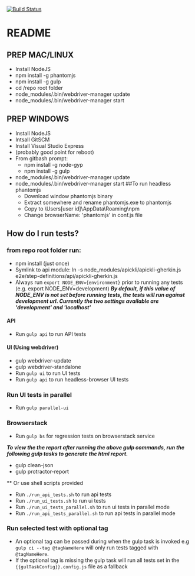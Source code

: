 [![Build Status](https://travis-ci.org/jaffamonkey/cucumberjs-protractor-kickstart.svg?branch=master)](https://travis-ci.org/jaffamonkey/cucumberjs-protractor-kickstart)

# README

## PREP MAC/LINUX

* Install NodeJS
* npm install -g phantomjs
* npm install -g gulp
* cd /repo root folder
* node_modules/.bin/webdriver-manager update
* node_modules/.bin/webdriver-manager start

## PREP WINDOWS

* Install NodeJS
* Intsall GitSCM
* Install Visual Studio Express
* (probably good point for reboot)
* From gitbash prompt:
	* npm install -g node-gyp
	* npm install -g gulp
* node_modules/.bin/webdriver-manager update
* node_modules/.bin/webdriver-manager start
##To run headless phantomjs
    * Download window phantomjs binary
    * Extract somewhere and rename phantomjs.exe to phantomjs
    * Copy to \\Users\[user id]\AppData\Roaming\npm
    * Change browserName: 'phantomjs' in conf.js file

## How do I run tests?

### from repo root folder run:
* npm install (just once)
* Symlink to api module: ln -s node_modules/apickli/apickli-gherkin.js  e2e/step-definitions/api/apickli-gherkin.js
* Always run `export NODE_ENV={environment}` prior to running any tests (e.g. export NODE_ENV=development)
**_By default, if this value of NODE_ENV is not set before running tests, the tests will run against development url.
Currently the two settings available are 'development' and 'localhost'_**

#### API
* Run `gulp api` to run API tests

#### UI (Using webdriver)
* gulp webdriver-update
* gulp webdriver-standalone
* Run `gulp ui` to run UI tests
* Run `gulp api` to run headless-browser UI tests

### Run UI tests in parallel

* Run `gulp parallel-ui`

### Browserstack

* Run `gulp bs` for regression tests on browserstack service


**_To view the the report after running the above gulp commands, run the following gulp tasks to generate the html report._**

* gulp clean-json
* gulp protractor-report

** Or use shell scripts provided

* Run `./run_api_tests.sh` to run api tests
* Run `./run_ui_tests.sh` to run ui tests
* Run `./run_ui_tests_parallel.sh` to run ui tests in parallel mode
* Run `./run_api_tests_parallel.sh` to run api tests in parallel mode

### Run selected test with optional tag
* An optional tag can be passed during when the gulp task is invoked e.g `gulp ci --tag @tagNameHere` will only run
tests tagged with `@tagNameHere`.
* If the optional tag is missing the gulp task will run all tests set in the `{{gulTaskConfig}}.config.js` file as a fallback